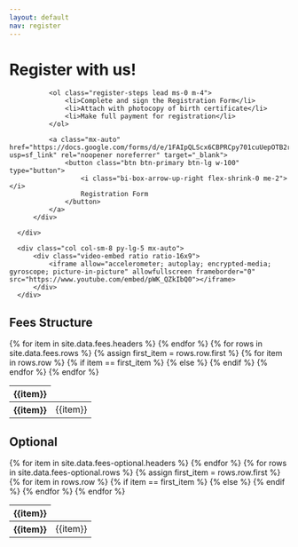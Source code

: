 ```yaml
---
layout: default
nav: register
---
```


<div class="container-md my-4">
    <div class="row row-cols-1 row-cols-lg-2 g-4">
      <div class="col p-md-5 d-flex align-items-center">
          <div class="register-body mx-auto">
              <h1 class="display-4 fw-bold">Register with us!</h1>

              <ol class="register-steps lead ms-0 m-4">
                  <li>Complete and sign the Registration Form</li>
                  <li>Attach with photocopy of birth certificate​</li>
                  <li>Make full payment for registration</li>
              </ol>

              <a class="mx-auto" href="https://docs.google.com/forms/d/e/1FAIpQLScx6CBPRCpy701cuUepOTB2r7_d0DdaYDuIRtPN5U5OtV7phQ/viewform?usp=sf_link" rel="noopener noreferrer" target="_blank">
                  <button class="btn btn-primary btn-lg w-100" type="button">
                      <i class="bi-box-arrow-up-right flex-shrink-0 me-2"></i>
                      Registration Form
                  </button>
              </a>
          </div>

      </div>

      <div class="col col-sm-8 py-lg-5 mx-auto">
          <div class="video-embed ratio ratio-16x9">
              <iframe allow="accelerometer; autoplay; encrypted-media; gyroscope; picture-in-picture" allowfullscreen frameborder="0" src="https://www.youtube.com/embed/pWK_QZkIbQ0"></iframe>
          </div>
      </div>

  </div>

</div>

<div class="container-md py-4">
    <h2 class="display-4">Fees Structure</h2>
    <div class="table-responsive">
        <table class="align-middle">
            <thead>
                {% for item in site.data.fees.headers %}
                    <th class="bg-red-l" scope="col">
                        {{item}}
                    </th>
                {% endfor %}
            </thead>
            <tbody class="table-group-divider">
                {% for rows in site.data.fees.rows %}
                    <tr>
                        {% assign first_item = rows.row.first %}
                        {% for item in rows.row %}
                            {% if item == first_item %}
                                <th>{{item}}</th>
                            {% else %}
                                <td>{{item}}</td>
                            {% endif %}
                        {% endfor %}
                    </tr>
                {% endfor %}
            </tbody>
        </table>
    </div>
</div>

<div class="container-md py-4">
    <h2 class="display-4">Optional</h2>
    <div class="table-responsive">
        <table class="align-middle">
            <thead>
                {% for item in site.data.fees-optional.headers %}
                    <th class="bg-blue-l" scope="col">
                        {{item}}
                    </th>
                {% endfor %}
            </thead>
            <tbody class="table-group-divider">
                {% for rows in site.data.fees-optional.rows %}
                    <tr>
                        {% assign first_item = rows.row.first %}
                        {% for item in rows.row %}
                            {% if item == first_item %}
                                <th>{{item}}</th>
                            {% else %}
                                <td>{{item}}</td>
                            {% endif %}
                        {% endfor %}
                    </tr>
                {% endfor %}
            </tbody>
        </table>
    </div>
</div>
